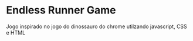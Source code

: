 # Endless Runner Game
Jogo inspirado no jogo do dinossauro do chrome utilzando javascript, CSS e HTML
